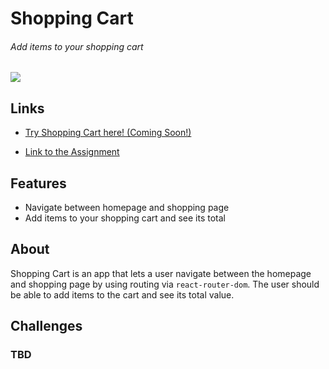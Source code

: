 # Shopping Cart
###### Add items to your shopping cart
![](https://github.com/TYLPHE/TYLPHE/blob/main/readmeAssets/shopping-cart.gif)

## Links
- [Try Shopping Cart here! (Coming Soon!)](https://tylphe.github.io/shopping-cart/)

- [Link to the Assignment](https://www.theodinproject.com/lessons/node-path-javascript-shopping-cart)

## Features
- Navigate between homepage and shopping page
- Add items to your shopping cart and see its total

## About
Shopping Cart is an app that lets a user navigate between the homepage and shopping page by using routing via `react-router-dom`. The user should be able to add items to the cart and see its total value. 

## Challenges
### TBD
